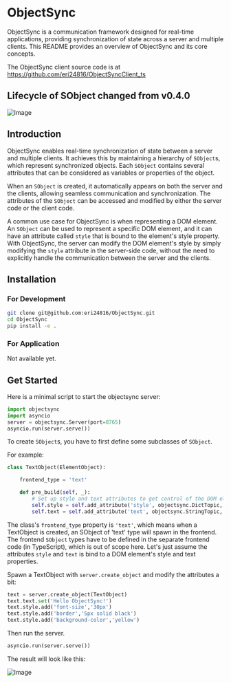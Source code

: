 # ObjectSync

ObjectSync is a communication framework designed for real-time applications, providing synchronization of state across a server and multiple clients. This README provides an overview of ObjectSync and its core concepts.

The ObjectSync client source code is at https://github.com/eri24816/ObjectSyncClient_ts

## Lifecycle of SObject changed from v0.4.0

![Image](https://i.imgur.com/CwYle7o.png)

## Introduction

ObjectSync enables real-time synchronization of state between a server and multiple clients. It achieves this by maintaining a hierarchy of `SObject`s, which represent synchronized objects. Each `SObject` contains several attributes that can be considered as variables or properties of the object.

When an `SObject` is created, it automatically appears on both the server and the clients, allowing seamless communication and synchronization. The attributes of the `SObject` can be accessed and modified by either the server code or the client code.

A common use case for ObjectSync is when representing a DOM element. An `SObject` can be used to represent a specific DOM element, and it can have an attribute called `style` that is bound to the element's style property. With ObjectSync, the server can modify the DOM element's style by simply modifying the `style` attribute in the server-side code, without the need to explicitly handle the communication between the server and the clients.

## Installation

### For Development

```bash
git clone git@github.com:eri24816/ObjectSync.git
cd ObjectSync
pip install -e .
```

### For Application

Not available yet.

## Get Started

Here is a minimal script to start the objectsync server:
```python
import objectsync
import asyncio
server = objectsync.Server(port=8765)
asyncio.run(server.serve())
```

To create `SObject`s, you have to first define some subclasses of `SObject`.

For example:

```python
class TextObject(ElementObject):

    frontend_type = 'text'

    def pre_build(self, _):
        # Set up style and text attributes to get control of the DOM element's style and text
        self.style = self.add_attribute('style', objectsync.DictTopic, {})
        self.text = self.add_attribute('text', objectsync.StringTopic, '')
```

The class's `frontend_type` property is `'text'`, which means when a TextObject is created, an SObject of 'text' type will spawn in the frontend. The frontend `SObject` types have to be defined in the separate frontend code (in TypeScript), which is out of scope here. Let's just assume the attributes `style` and `text` is bind to a DOM element's style and text properties.

Spawn a TextObject with `server.create_object` and modify the attributes a bit:

```python
text = server.create_object(TextObject)
text.text.set('Hello ObjectSync!')
text.style.add('font-size','30px')
text.style.add('border','5px solid black')
text.style.add('background-color','yellow')
```

Then run the server.

```python
asyncio.run(server.serve())
```

The result will look like this:

![Image](https://i.imgur.com/hVFeewp.png)
